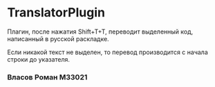 # TranslatorPlugin

Плагин, после нажатия Shift+T+T, переводит выделенный код, написанный в русской раскладке. 

Если никакой текст не выделен, то перевод производится с начала строки до указателя.

### Власов Роман M33021
